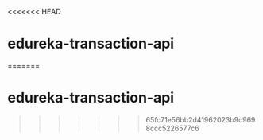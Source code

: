 <<<<<<< HEAD
# edureka-transaction-api
=======
# edureka-transaction-api
>>>>>>> 65fc71e56bb2d41962023b9c9698ccc5226577c6
